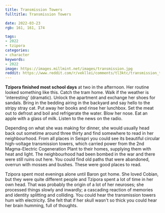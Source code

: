 ```yaml
---
title: Transmission Towers
fulltitle: Transmission Towers

date: 2022-03-23
rgb: 161, 161, 174

tags:
- 2022
- tzipora
categories:
- character
keywords:
- 2022
image: https://images.millmint.net/images/transmission.jpg
reddit: https://www.reddit.com/r/vekllei/comments/tl3ktc/transmission_towers/
---
```


**Tzipora finished most school days** at two in the afternoon. Her routine looked something like this. Catch the tram home. Walk if the weather is 'interesting' (dramatic). Unlock the apartment and exchange her shoes for sandals. Bring in the bedding airing in the backyard and say hello to the stripy stray cat. Put away her books and rinse her lunchbox. Set the meat out to defrost and boil and refrigerate the water. Blow her nose. Eat an apple with a glass of milk. Listen to the news on the radio.

Depending on what she was making for dinner, she would usually head back out sometime around three thirty and find somewhere to read in her neighbourhood. From all places in Seispri you could see its beautiful circular high-voltage transmission towers, which carried power from the 2nd Magma-Electric Cogeneration Plant to their homes, supplying them with heat and light. The neighbourhood had been bombed in the war and there were still ruins out here. You could find old paths that were abandoned, overrun with mosses and bushes. These were good places to read.

Tzipora spent most evenings alone until Baron got home. She loved Cobian, but they were quite different people and Tzipora spent a lot of time in her own head. That was probably the origin of a lot of her neuroses; she processed things slowly and inwardly; a cascading reaction of memories and identity splitting and colliding. You could hear the transmission towers hum with electricity. She felt that if her skull wasn't so thick you could hear her brain humming, full of thoughts.